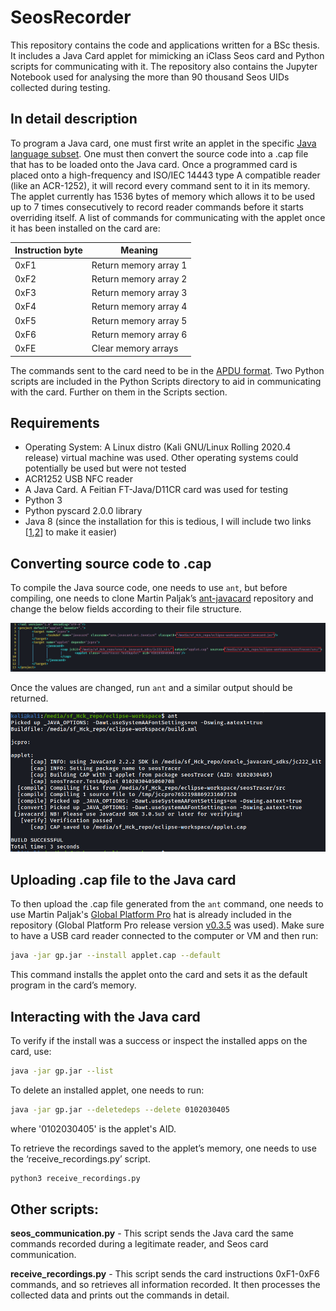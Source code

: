 # SeosRecorder
This repository contains the code and applications written for a BSc thesis. It includes a Java Card applet for mimicking an iClass Seos card and Python scripts for communicating with it. The repository also contains the Jupyter Notebook used for analysing the more than 90 thousand Seos UIDs collected during testing.

## In detail description
To program a Java card, one must first write an applet in the specific [Java language subset][java-card-language]. One must then convert the source code into a .cap file that has to be loaded onto the Java card.
Once a programmed card is placed onto a high-frequency and ISO/IEC 14443 type A compatible reader (like an ACR-1252), it will record every command sent to it in its memory. The applet currently has 1536 bytes of memory which allows it to be used up to 7 times consecutively to record reader commands before it starts overriding itself.
A list of commands for communicating with the applet once it has been installed on the card are:

| Instruction byte | Meaning               |
|------------------|-----------------------|
| 0xF1             | Return memory array 1 |
| 0xF2             | Return memory array 2 |
| 0xF3             | Return memory array 3 |
| 0xF4             | Return memory array 4 |
| 0xF5             | Return memory array 5 |
| 0xF6             | Return memory array 6 |
| 0xFE             | Clear memory arrays   |

The commands sent to the card need to be in the [APDU format][apdu-format]. Two Python scripts are included in the Python Scripts directory to aid in communicating with the card. Further on them in the Scripts section.

## Requirements
- Operating System: A Linux distro (Kali GNU/Linux Rolling 2020.4 release) virtual machine was used. Other operating systems could potentially be used but were not tested
- ACR1252 USB NFC reader 
- A Java Card. A Feitian FT-Java/D11CR card was used for testing
- Python 3
- Python pyscard 2.0.0 library 
- Java 8 (since the installation for this is tedious, I will include two links \[[1][java-8-guide],[2][java-8-download]] to make it easier)

## Converting source code to .cap
To compile the Java source code, one needs to use `ant`, but before compiling, one needs to clone Martin Paljak’s [ant-javacard][paljak's-ant-jcard-repo] repository and change the below fields according to their file structure.

![build.xml image](Images/change_build_xml.PNG?raw=true "build.xml fields that need to be changed")

Once the values are changed, run `ant` and a similar output should be returned.

![ant command output](Images/ant.PNG?raw=true "ant command output")

## Uploading .cap file to the Java card
To then upload the .cap file generated from the `ant` command, one needs to use Martin Paljak's [Global Platform Pro][paljak's-gp-repo] hat is already included in the repository (Global Platform Pro release version [v0.3.5][gp-v0.3.5] was used). Make sure to have a USB card reader connected to the computer or VM and then run:
```sh
java -jar gp.jar --install applet.cap --default 
````
This command installs the applet onto the card and sets it as the default program in the card’s memory.

## Interacting with the Java card
To verify if the install was a success or inspect the installed apps on the card, use:
```sh
java -jar gp.jar --list
```

To delete an installed applet, one needs to run:
```sh
java -jar gp.jar --deletedeps --delete 0102030405
```
where '0102030405' is the applet's AID.

To retrieve the recordings saved to the applet’s memory, one needs to use the ‘receive_recordings.py’ script.
```sh
python3 receive_recordings.py
```
## Other scripts:
**seos_communication.py** - This script sends the Java card the same commands recorded during a legitimate reader, and Seos card communication. 

**receive_recordings.py** - This script sends the card instructions 0xF1-0xF6 commands, and so retrieves all information recorded. It then processes the collected data and prints out the commands in detail.

[java-card-language]:<https://www.oracle.com/java/technologies/java-card-tech.html>
[java-8-guide]:<https://www.javahelps.com/2015/03/install-oracle-jdk-in-ubuntu.html>
[java-8-download]:<https://www.oracle.com/java/technologies/javase/javase-jdk8-downloads.html>
[apdu-format]:<https://en.wikipedia.org/wiki/Smart_card_application_protocol_data_unit>
[paljak's-ant-jcard-repo]: <https://github.com/martinpaljak/ant-javacard.git>
[paljak's-gp-repo]: <https://github.com/martinpaljak/GlobalPlatformPro.git>
[gp-v0.3.5]: <https://github.com/martinpaljak/GlobalPlatformPro/releases/tag/v0.3.5>
